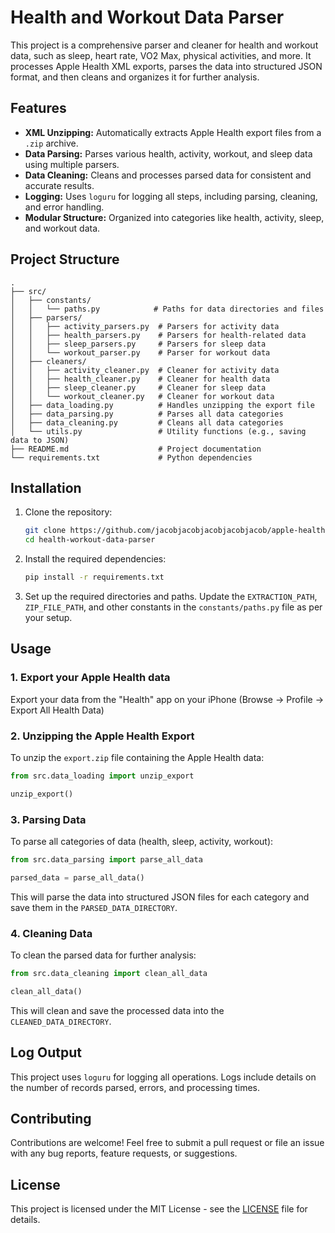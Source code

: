 
# Health and Workout Data Parser

This project is a comprehensive parser and cleaner for health and workout data, such as sleep, heart rate, VO2 Max, physical activities, and more. It processes Apple Health XML exports, parses the data into structured JSON format, and then cleans and organizes it for further analysis.

## Features

- **XML Unzipping:** Automatically extracts Apple Health export files from a `.zip` archive.
- **Data Parsing:** Parses various health, activity, workout, and sleep data using multiple parsers.
- **Data Cleaning:** Cleans and processes parsed data for consistent and accurate results.
- **Logging:** Uses `loguru` for logging all steps, including parsing, cleaning, and error handling.
- **Modular Structure:** Organized into categories like health, activity, sleep, and workout data.

## Project Structure

```
.
├── src/
│   ├── constants/
│   │   └── paths.py            # Paths for data directories and files
│   ├── parsers/
│   │   ├── activity_parsers.py  # Parsers for activity data
│   │   ├── health_parsers.py    # Parsers for health-related data
│   │   ├── sleep_parsers.py     # Parsers for sleep data
│   │   └── workout_parser.py    # Parser for workout data
│   ├── cleaners/
│   │   ├── activity_cleaner.py  # Cleaner for activity data
│   │   ├── health_cleaner.py    # Cleaner for health data
│   │   ├── sleep_cleaner.py     # Cleaner for sleep data
│   │   └── workout_cleaner.py   # Cleaner for workout data
│   ├── data_loading.py          # Handles unzipping the export file
│   ├── data_parsing.py          # Parses all data categories
│   ├── data_cleaning.py         # Cleans all data categories
│   └── utils.py                 # Utility functions (e.g., saving data to JSON)
├── README.md                    # Project documentation
└── requirements.txt             # Python dependencies
```

## Installation

1. Clone the repository:
    ```bash
    git clone https://github.com/jacobjacobjacobjacobjacob/apple-health-data-parser.git
    cd health-workout-data-parser
    ```

2. Install the required dependencies:
    ```bash
    pip install -r requirements.txt
    ```

3. Set up the required directories and paths. Update the `EXTRACTION_PATH`, `ZIP_FILE_PATH`, and other constants in the `constants/paths.py` file as per your setup.

## Usage
### 1. Export your Apple Health data
 Export your data from the "Health" app on your iPhone (Browse -> Profile -> Export All Health Data)

### 2. Unzipping the Apple Health Export
To unzip the `export.zip` file containing the Apple Health data:

```python
from src.data_loading import unzip_export

unzip_export()
```

### 3. Parsing Data
To parse all categories of data (health, sleep, activity, workout):

```python
from src.data_parsing import parse_all_data

parsed_data = parse_all_data()
```

This will parse the data into structured JSON files for each category and save them in the `PARSED_DATA_DIRECTORY`.

### 4. Cleaning Data
To clean the parsed data for further analysis:

```python
from src.data_cleaning import clean_all_data

clean_all_data()
```

This will clean and save the processed data into the `CLEANED_DATA_DIRECTORY`.

## Log Output
This project uses `loguru` for logging all operations. Logs include details on the number of records parsed, errors, and processing times.

## Contributing

Contributions are welcome! Feel free to submit a pull request or file an issue with any bug reports, feature requests, or suggestions.

## License

This project is licensed under the MIT License - see the [LICENSE](LICENSE) file for details.
